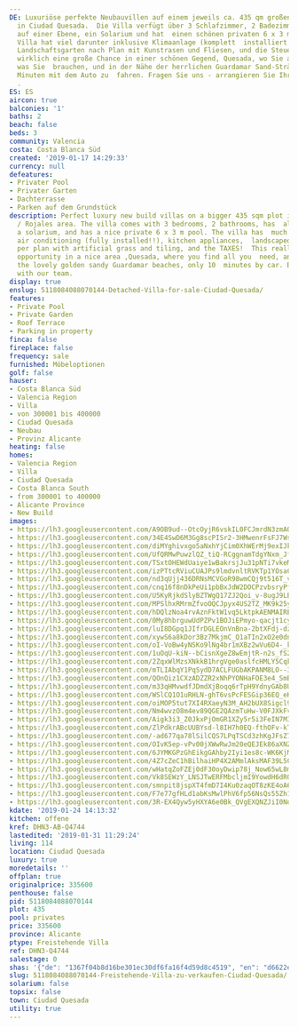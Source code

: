 ```yaml
---
DE: Luxuriöse perfekte Neubauvillen auf einem jeweils ca. 435 qm großen Grundstück
  in Ciudad Quesada.  Die Villa verfügt über 3 Schlafzimmer, 2 Badezimmer, hat alle
  auf einer Ebene, ein Solarium und hat  einen schönen privaten 6 x 3 m Pool. Die
  Villa hat viel darunter inklusive Klimaanlage (komplett  installiert!), Küchengeräte,
  Landschaftsgarten nach Plan mit Kunstrasen und Fliesen, und die Steuer!  Dies ist
  wirklich eine große Chance in einer schönen Gegend, Quesada, wo Sie alles finden,
  was Sie  brauchen, und in der Nähe der herrlichen Guardamar Sand-Strände, nur 8
  Minuten mit dem Auto zu  fahren. Fragen Sie uns - arrangieren Sie Ihren Besichtigungstermin
  .
ES: ES
aircon: true
balconies: '1'
baths: 2
beach: false
beds: 3
community: Valencia
costa: Costa Blanca Süd
created: '2019-01-17 14:29:33'
currency: null
defeatures:
- Privater Pool
- Privater Garten
- Dachterrasse
- Parken auf dem Grundstück
description: Perfect luxury new build villas on a bigger 435 sqm plot in Ciudad  Quesada
  / Rojales area. The villa comes with 3 bedrooms, 2 bathrooms, has  all on 1 level,
  a solarium, and has a nice private 6 x 3 m pool. The villa has  much included like
  air conditioning (fully installed!!), kitchen appliances,  landscaped garden as
  per plan with artificial grass and tiling, and the TAXES!  This really is a big
  opportunity in a nice area ,Quesada, where you find all you  need, and close to
  the lovely golden sandy Guardamar beaches, only 10  minutes by car. Book your viewing
  with our team.
display: true
enslug: 5118084088070144-Detached-Villa-for-sale-Ciudad-Quesada/
features:
- Private Pool
- Private Garden
- Roof Terrace
- Parking in property
finca: false
fireplace: false
frequency: sale
furnished: Möbeloptionen
golf: false
hauser:
- Costa Blanca Süd
- Valencia Region
- Villa
- von 300001 bis 400000
- Ciudad Quesada
- Neubau
- Provinz Alicante
heating: false
homes:
- Valencia Region
- Villa
- Ciudad Quesada
- Costa Blanca South
- from 300001 to 400000
- Alicante Province
- New Build
images:
- https://lh3.googleusercontent.com/A9OB9ud--OtcOyjR6vskIL0FCJmrdN3zmAQ7Je5A7m1DIUe8SVd_4ZpmfwWYt5J1TJsgncCRODFco3B-Qm4-=w640-rj-e30-l100
- https://lh3.googleusercontent.com/34E4SwD6M3Gg8scPISr2-3HMwenrFsFJ7Ws0EyrFaOgmwywUb5B1x9zcanudDR8tlTI9-pCVn70Hs4OzcU6V=w640-rj-e30-l100
- https://lh3.googleusercontent.com/diMYghivxgo5aNxhYjCim0XhWErMj9exIJkqCxnsiPiOha8sTpxOBQlv9OWXxbYB8V-hKHdLjW2JYKJcLO92tQ=w640-rj-e30-l100
- https://lh3.googleusercontent.com/UfQRMwPuwzlQZ_tiQ-RCggnamTdgYNxm_Jfb9v_x8s7rQXZiIx-Wcy4Hdi7NxPiVU89wcAKAFxK5pH3PYjYc=w640-rj-e30-l100
- https://lh3.googleusercontent.com/TSxtOHEWdUaiye1wBakrsjJu31pNTi7vkeMy_MSfZ49YWFA5vOd0Ue1W7a8Jmc9eBAkdg5Zq4j_smyWCbbtyqg=w640-rj-e30-l100
- https://lh3.googleusercontent.com/izPTtcRViuCUAJPs9lmdvnltRVKTp1YOsaCNN9h_1l_p5JOVq8a7Gn9hv6zx5o4b8CqrWjw_xVfP_uAIkpA=w640-rj-e30-l100
- https://lh3.googleusercontent.com/nd3qUjj436DRNsMCVGoR98wmCQj9t516T_vTw1ICr9Tr2Xq1ngXn0z2v1XgmOuUTyjsirXRsw1_7mn8KW3KF=w640-rj-e30-l100
- https://lh3.googleusercontent.com/cnq16f8nDkPeUi1pbBxJdW2DOCPzvbsryPfywU2E9uHYtvk9IkKRvyszyITz77xFKE4-ZjOqnxAGcNRw-0_WdA=w640-rj-e30-l100
- https://lh3.googleusercontent.com/U5KyRjkdSlyBZTWgQ17ZJ2Qoi_v-8ugJ9LBBYCUZg3nKU0Gj55YX5gKJqnwuUm7g-L-PCg3Ey4UBk5pq_a5LKg=w640-rj-e30-l100
- https://lh3.googleusercontent.com/MPSlhxRMrmZfvoOQCJpyx4US2TZ_MK9k25yoW7sW636OC0Qo5HhK-epZYLpituhLz-h-BZ1k4S768eq7eyaw=w640-rj-e30-l100
- https://lh3.googleusercontent.com/hDQlzNoa4rvAznFktW1vq5LktpkAENMAIRE4BZJQ34IqslZwKp4mXv499Nzi4tTbF8uDaA1i-nGr0id7XgAP_Q=w640-rj-e30-l100
- https://lh3.googleusercontent.com/0My8hbrguwUdPZPv1BOJiEPmyo-qacjt1cyTz6-TxS0T757nrdtMvgVgYqbOqLDiRoAdS7-6ZHBd4hRHau21=w640-rj-e30-l100
- https://lh3.googleusercontent.com/luI8DGpq1JIfrDGLEOnVnBna-2btXFdj-dzk23gft6O0WmLxyh-EvsMOzyLoLUAxjtQupmzF8Qoh_qhLPsk=w640-rj-e30-l100
- https://lh3.googleusercontent.com/xywS6a8kDor3Bz7MkjmC_Q1aTIn2xO2e0dnHx87ezaXU38e85CA1qavLA3z11HglpoiPfrwF9UG9CeQxhbo=w640-rj-e30-l100
- https://lh3.googleusercontent.com/oI-VoBw4yNSKo9lNg4br1mXBz2wVu6D4-_k0-BZkgz9cqZsHr-sk9klsdnSIQhOc6oCbzQLdokM61HjOtJuvqw=w640-rj-e30-l100
- https://lh3.googleusercontent.com/1uOqU-kiN--bCisnXgeZ8wEmjtR-n2s_fS23zxVrCxd_9YL2ll0dgqWgzrSfLk9cBdPTVLXmyFv4-OdebW881Q=w640-rj-e30-l100
- https://lh3.googleusercontent.com/2ZqxWlMzsXNkkB1hrgVge0aslfcHMLY5CqkmAW48FPdYhoPWqa2qrauw9BqGCuxYM8QQYi1MZTQvQmoSwN36=w640-rj-e30-l100
- https://lh3.googleusercontent.com/mTLIAbqY1PqSydD7ACLFUGbAKPANM8LO--3yPKqnYhWZ_IK6gs8fj8Djds66mNoSrePj-cGE-JHYfKy7nh4=w640-rj-e30-l100
- https://lh3.googleusercontent.com/QOnQiz1CXzADZZR2xNhPYONHaFOE3e4_SmBuA8LfzYb9EN9ej15A7E1CAHGzb7fJDrLFwsI0yieXPMBbfreE=w640-rj-e30-l100
- https://lh3.googleusercontent.com/m33qHMvwdfJDmdXjBoqq6rTpH9YdnyGAb8UHv4zMSUe3B_gxN63vG4yVQfbeAW6DTd3Gv2bdSni_ketDLgd4Ag=w640-rj-e30-l100
- https://lh3.googleusercontent.com/WSlCQ1O1uRHLN-ghT6vsPcFESGip36EQ_eKnfz8fJgMw9SHWa0mSLrV0HuJAHcmdqCkEJvafcq6makcq443Q=w640-rj-e30-l100
- https://lh3.googleusercontent.com/oiMOP5tut7XI4RXaeyN3M_AH2bUX8Sigcl9UpsQeVODU2zYD0lbNnsIHNwBeAMPedBCD75NMMZCu6-XaB_U=w640-rj-e30-l100
- https://lh3.googleusercontent.com/Nm4wvzO8m4ev89QGE2QAzmTuHw-V0FJXkFvKqEDCBSPSAV2tfcztv-4jtYbecttfiD6XF-ZBA6xR_18b1FxcFA=w640-rj-e30-l100
- https://lh3.googleusercontent.com/Aigk3i3_Z0JkxPjOmGR1XZy5r5i3FeIN7MIGvyj-hAoE8CFHQkYYgSHrvsO087RTc8qi9Ick1r2oxTWXFOOl8w=w640-rj-e30-l100
- https://lh3.googleusercontent.com/ZlPdkrABcUUBYsd-l8IH7h0EQ-fthOFv-kTyLtAMFgIpzJsfiP7-Top0fco4d010lIIr0siwLCdlrdSOn1A0yg=w640-rj-e30-l100
- https://lh3.googleusercontent.com/-ad677qa78lSilCQS7LPqTSCd3zhKgJFsZ7iqh9N08gLxsrHS-4Iq53sUkW4GE5POWp3mlz7NKJmX3dDwkGj=w640-rj-e30-l100
- https://lh3.googleusercontent.com/OIvK5ep-vPv00jXWwRwJm20eQEJEk86aXNZhMPhVUBi-9kPmYZIhKKoFLYfdN4bJeL3Ynpsy6-NRorUH1R7N=w640-rj-e30-l100
- https://lh3.googleusercontent.com/6JYMKGPzGhEikgGAhby2Iyi1es8c-WK6KjMoQtPy0QVk-b8xph9P-FuM9gJ6nwCySquDPhvTxdE7KQzJkayw=w640-rj-e30-l100
- https://lh3.googleusercontent.com/4Z7cZeC1hBilhaiHP4X2AMmlAksMAF39L5C7mZvJv8eI9FLRvwUj7n4bUnKM9B86RqZtkUpVhQmg8fDgzpI=w640-rj-e30-l100
- https://lh3.googleusercontent.com/wHatqZoFZEj0dF30oyDwip78j_Now65wL8mjDwfw8d71rAVOOIBFNmy2NUJfCfZhFJSbJpJ-xLrxV7I4Teh3=w640-rj-e30-l100
- https://lh3.googleusercontent.com/Vk8SEWzY_LNSJTwERFMbcljmI9YowdH6dRGbArUeTOqkxPUrmDzUdXSN2y8vcX-4yJooi3zek5HTLjWm0BME=w640-rj-e30-l100
- https://lh3.googleusercontent.com/smnpit8jspXT4fmD7I4Ku0zaqOT8zKE4oA6Oww77wPUoT2gs1WMtJOcYqvlnt0WrqMgNRq7ag86gpevulQcO=w640-rj-e30-l100
- https://lh3.googleusercontent.com/F7e77gfHLd1abKsMwlPhV6fp56NsQs55Zh18XtXDkm2TvunTQiS2xQGYremAgEP5JBHGTKqp-XArvCUqwpk=w640-rj-e30-l100
- https://lh3.googleusercontent.com/3R-EX4Qyw5yHXYA6e0Bk_QVgEXQNZJiI0NoBNWI7F24fWTyKDyoPyzVe6ZbPH_P9eWH8g8GQz5DkzNsAobP6=w640-rj-e30-l100
kdate: '2019-01-24 14:13:32'
kitchen: offene
kref: DHN3-AB-Q4744
lastedited: '2019-01-31 11:29:24'
living: 114
location: Ciudad Quesada
luxury: true
moredetails: ''
offplan: true
originalprice: 335600
penthouse: false
pid: 5118084088070144
plot: 435
pool: privates
price: 335600
province: Alicante
ptype: Freistehende Villa
ref: DHN3-Q4744
salestage: 0
shas: '{"de": "1367f04b8d16be301ec30df6fa16f4d59d8c4519", "en": "d6622e0de5fbd63ac361815a24cac1fb5b3d57ab"}'
slug: 5118084088070144-Freistehende-Villa-zu-verkaufen-Ciudad-Quesada/
solarium: false
topsix: false
town: Ciudad Quesada
utility: true
---
```

